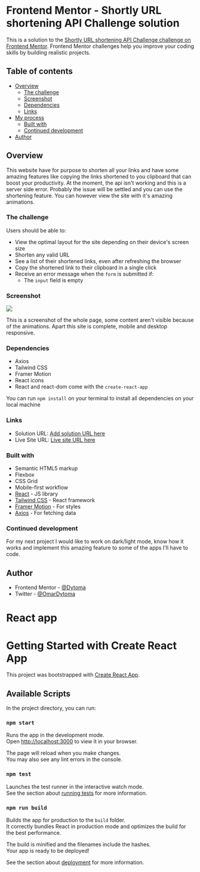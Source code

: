 # Frontend Mentor - Shortly URL shortening API Challenge solution

This is a solution to the [Shortly URL shortening API Challenge challenge on Frontend Mentor](https://www.frontendmentor.io/challenges/url-shortening-api-landing-page-2ce3ob-G). Frontend Mentor challenges help you improve your coding skills by building realistic projects. 

## Table of contents

- [Overview](#overview)
  - [The challenge](#the-challenge)
  - [Screenshot](#screenshot)
  - [Dependencies](#dependencies)
  - [Links](#links)
- [My process](#my-process)
  - [Built with](#built-with)
  - [Continued development](#continued-development)
- [Author](#author)


## Overview

This website have for purpose to shorten all your links and have some amazing features like copying the links shortened to you clipboard that can boost your productivity. At the moment, the api isn't working and this is a server side error. Probably the issue will be settled and you can use the shortening feature. You can however view the site with it's amazing animations.

### The challenge

Users should be able to:

- View the optimal layout for the site depending on their device's screen size
- Shorten any valid URL
- See a list of their shortened links, even after refreshing the browser
- Copy the shortened link to their clipboard in a single click
- Receive an error message when the `form` is submitted if:
  - The `input` field is empty

### Screenshot

![](url-shortening-app.png)

This is a screenshot of the whole page, some content aren't visible because of the animations. Apart this site is complete, mobile and desktop responsive. 

### Dependencies
- Axios
- Tailwind CSS
- Framer Motion
- React icons
- React and react-dom come with the ```create-react-app```

You can run `npm install` on your terminal to install all dependencies on your local machine

### Links

- Solution URL: [Add solution URL here](https://your-solution-url.com)
- Live Site URL: [Live site URL here](https://url-shortening-app8.netlify.app/)


### Built with

- Semantic HTML5 markup
- Flexbox
- CSS Grid
- Mobile-first workflow
- [React](https://reactjs.org/) - JS library
- [Tailwind CSS](https://tailwindcss.com/) - React framework
- [Framer Motion](https://www.framer.com/motion/) - For styles
- [Axios](https://axios-http.com/docs/intro) - For fetching data



### Continued development

For my next project I would like to work on dark/light mode, know how it works and implement this amazing feature to some of the apps I'll have to code.


## Author

- Frontend Mentor - [@Dytoma](https://www.frontendmentor.io/profile/Dytoma)
- Twitter - [@OmarDytoma](https://www.twitter.com/OmarDytoma)




# React app
# Getting Started with Create React App

This project was bootstrapped with [Create React App](https://github.com/facebook/create-react-app).

## Available Scripts

In the project directory, you can run:

### `npm start`

Runs the app in the development mode.\
Open [http://localhost:3000](http://localhost:3000) to view it in your browser.

The page will reload when you make changes.\
You may also see any lint errors in the console.

### `npm test`

Launches the test runner in the interactive watch mode.\
See the section about [running tests](https://facebook.github.io/create-react-app/docs/running-tests) for more information.

### `npm run build`

Builds the app for production to the `build` folder.\
It correctly bundles React in production mode and optimizes the build for the best performance.

The build is minified and the filenames include the hashes.\
Your app is ready to be deployed!

See the section about [deployment](https://facebook.github.io/create-react-app/docs/deployment) for more information.

